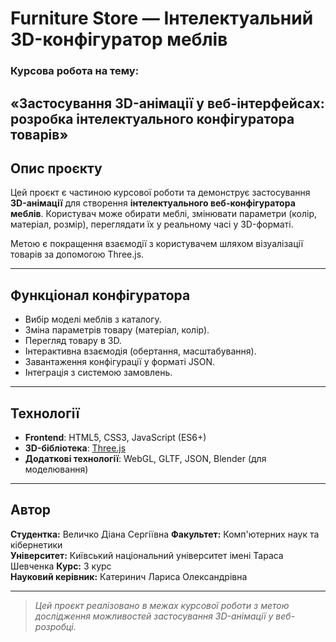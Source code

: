 # Furniture Store — Інтелектуальний 3D-конфігуратор меблів

### Курсова робота на тему:
## **«Застосування 3D-анімації у веб-інтерфейсах: розробка інтелектуального конфігуратора товарів»**

## Опис проєкту

Цей проєкт є частиною курсової роботи та демонструє застосування **3D-анімації** для створення **інтелектуального веб-конфігуратора меблів**. Користувач може обирати меблі, змінювати параметри (колір, матеріал, розмір), переглядати їх у реальному часі у 3D-форматі.

Метою є покращення взаємодії з користувачем шляхом візуалізації товарів за допомогою Three.js.

---

## Функціонал конфігуратора

- Вибір моделі меблів з каталогу.
- Зміна параметрів товару (матеріал, колір).
- Перегляд товару в 3D.
- Інтерактивна взаємодія (обертання, масштабування).
- Завантаження конфігурації у форматі JSON.
- Інтеграція з системою замовлень.

---

## Технології

- **Frontend**: HTML5, CSS3, JavaScript (ES6+)
- **3D-бібліотека**: [Three.js](https://threejs.org/)
- **Додаткові технології**: WebGL, GLTF, JSON, Blender (для моделювання)

---

## Автор

**Студентка:** Величко Діана Сергіївна 
**Факультет:** Комп'ютерних наук та кібернетики  
**Університет:** Київський національний університет імені Тараса Шевченка
**Курс:** 3 курс  
**Науковий керівник:** Катеринич Лариса Олександрівна

---

> *Цей проєкт реалізовано в межах курсової роботи з метою дослідження можливостей застосування 3D-анімації у веб-розробці.*
